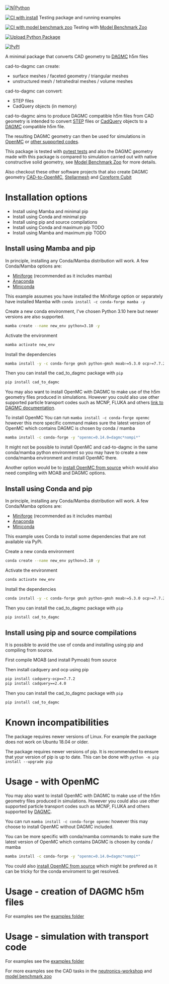 
[![N|Python](https://www.python.org/static/community_logos/python-powered-w-100x40.png)](https://www.python.org)

[![CI with install](https://github.com/fusion-energy/cad_to_dagmc/actions/workflows/ci_with_install.yml/badge.svg?branch=main)](https://github.com/fusion-energy/cad_to_dagmc/actions/workflows/ci_with_install.yml) Testing package and running examples

[![CI with model benchmark zoo](https://github.com/fusion-energy/cad_to_dagmc/actions/workflows/ci_with_benchmarks.yml/badge.svg?branch=main)](https://github.com/fusion-energy/cad_to_dagmc/actions/workflows/ci_with_benchmarks.yml) Testing with [Model Benchmark Zoo](https://github.com/fusion-energy/model_benchmark_zoo)

[![Upload Python Package](https://github.com/fusion-energy/cad_to_dagmc/actions/workflows/python-publish.yml/badge.svg)](https://github.com/fusion-energy/cad_to_dagmc/actions/workflows/python-publish.yml)

[![PyPI](https://img.shields.io/pypi/v/cad_to_dagmc?color=brightgreen&label=pypi&logo=grebrightgreenen&logoColor=green)](https://pypi.org/project/cad_to_dagmc/)


A minimal package that converts CAD geometry to [DAGMC](https://github.com/svalinn/DAGMC/) h5m files

cad-to-dagmc can create:
- surface meshes / faceted geometry / triangular meshes
- unstructured mesh / tetrahedral meshes / volume meshes

cad-to-dagmc can convert:
- STEP files
- CadQuery objects (in memory)

cad-to-dagmc aims to produce DAGMC compatible h5m files from CAD geometry is intended to convert [STEP](http://www.steptools.com/stds/step/) files or [CadQuery](https://cadquery.readthedocs.io) objects to a [DAGMC](https://github.com/svalinn/DAGMC/) compatible h5m file.

The resulting DAGMC geometry can then be used for simulations in [OpenMC](https://github.com/openmc-dev/openmc/) or [other supported codes](https://svalinn.github.io/DAGMC/).

This package is tested with [pytest tests](https://github.com/fusion-energy/cad_to_dagmc/tree/main/tests) and also the DAGMC geometry made with this package is compared to simulation carried out with native constructive solid geometry, see [Model Benchmark Zoo](https://github.com/fusion-energy/model_benchmark_zoo) for more details.

Also checkout these other software projects that also create DAGMC geometry [CAD-to-OpenMC](https://github.com/openmsr/CAD_to_OpenMC), [Stellarmesh](https://github.com/Thea-Energy/stellarmesh) and [Coreform Cubit](https://coreform.com/products/coreform-cubit/)

# Installation options

- Install using Mamba and minimal pip
- Install using Conda and minimal pip
- Install using pip and source compilations
- Install using Conda and maximum pip  TODO
- Install using Mamba and maximum pip  TODO


## Install using Mamba and pip

In principle, installing any Conda/Mamba distribution will work. A few Conda/Mamba options are:
- [Miniforge](https://github.com/conda-forge/miniforge) (recommended as it includes mamba)
- [Anaconda](https://www.anaconda.com/download)
- [Miniconda](https://docs.conda.io/en/latest/miniconda.html)

This example assumes you have installed the Miniforge option or separately have installed Mamba with ```conda install -c conda-forge mamba -y```

Create a new conda environment, I've chosen Python 3.10 here but newer versions are
also supported.
```bash
mamba create --name new_env python=3.10 -y
```

Activate the environment
```bash
mamba activate new_env
```

Install the dependencies
```bash
mamba install -y -c conda-forge gmsh python-gmsh moab>=5.3.0 ocp>=7.7.2.0 cadquery>=2.4.0
```

Then you can install the cad_to_dagmc package with ```pip```
```bash
pip install cad_to_dagmc
```

You may also want to install OpenMC with DAGMC to make use of the h5m geometry files produced in simulations. However you could also use other supported particle transport codes such as MCNP, FLUKA and others [link to DAGMC documentation](https://svalinn.github.io/DAGMC/).

To install OpenMC You can run ```mamba install -c conda-forge openmc``` however this more specific command makes sure the latest version of OpenMC which contains DAGMC is chosen by conda / mamba
```bash
mamba install -c conda-forge -y "openmc=0.14.0=dagmc*nompi*"
```

It might not be possible to install OpenMC and cad-to-dagmc in the same conda/mamba python environment so you may have to create a new conda/mamba environment and install OpenMC there.

Another option would be to [install OpenMC from source](https://docs.openmc.org/en/stable/quickinstall.html) which would also need compiling with MOAB and DAGMC options. 


## Install using Conda and pip

In principle, installing any Conda/Mamba distribution will work. A few Conda/Mamba options are:
- [Miniforge](https://github.com/conda-forge/miniforge) (recommended as it includes mamba)
- [Anaconda](https://www.anaconda.com/download)
- [Miniconda](https://docs.conda.io/en/latest/miniconda.html)

This example uses Conda to install some dependencies that are not available via PyPi.

Create a new conda environment
```bash
conda create --name new_env python=3.10 -y
```

Activate the environment
```bash
conda activate new_env
```

Install the dependencies
```bash
conda install -y -c conda-forge gmsh python-gmsh moab>=5.3.0 ocp>=7.7.2.0 cadquery>=2.4.0
```

Then you can install the cad_to_dagmc package with ```pip```
```bash
pip install cad_to_dagmc
```

## Install using pip and source compilations

It is possible to avoid the use of conda and installing using pip and compiling from source.

First compile MOAB (and install Pymoab) from source

Then install cadquery and ocp using pip

```bash
pip install cadquery-ocp==7.7.2
pip install cadquery==2.4.0
```

Then you can install the cad_to_dagmc package with ```pip```

```bash
pip install cad_to_dagmc
```

# Known incompatibilities

The package requires newer versions of Linux. For example the package does not work on Ubuntu 18.04 or older.

The package requires newer versions of pip. It is recommended to ensure that your version of pip is up to date. This can be done with ```python -m pip install --upgrade pip```

# Usage - with OpenMC

You may also want to install OpenMC with DAGMC to make use of the h5m geometry files produced in simulations. However you could also use other supported particle transport codes such as MCNP, FLUKA and others supported by [DAGMC](https://svalinn.github.io/DAGMC/).

You can run ```mamba install -c conda-forge openmc``` however this may choose to install OpenMC without DAGMC included.

You can be more specific with conda/mamba commands to make sure the latest version of OpenMC which contains DAGMC is chosen by conda / mamba
```bash
mamba install -c conda-forge -y "openmc=0.14.0=dagmc*nompi*"
```

You could also [install OpenMC from source](https://docs.openmc.org/en/stable/quickinstall.html) which might be prefered as it can be tricky for the conda enviroment to get resolved.



# Usage - creation of DAGMC h5m files

For examples see the [examples folder](https://github.com/fusion-energy/cad_to_dagmc/tree/main/examples)

# Usage - simulation with transport code

For examples see the [examples folder](https://github.com/fusion-energy/cad_to_dagmc/tree/main/examples)

For more examples see the CAD tasks in the [neutronics-workshop](https://github.com/fusion-energy/neutronics-workshop) and [model benchmark zoo](https://github.com/fusion-energy/model_benchmark_zoo)
